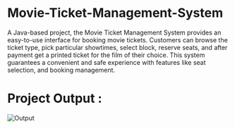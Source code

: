 # Movie-Ticket-Management-System

A Java-based project, the Movie Ticket Management System provides an easy-to-use interface for booking movie tickets. Customers can browse the ticket type, pick particular showtimes, select block, reserve seats, and after payment get a printed ticket for the film of their choice. This system guarantees a convenient and safe experience with features like seat selection, and booking management. 

# Project Output :
![Output](https://github.com/AbrarKarim01/Movie-Ticket-Management-System/assets/76803325/4b30d03a-1a53-4ea7-901a-80ec61c121af)
